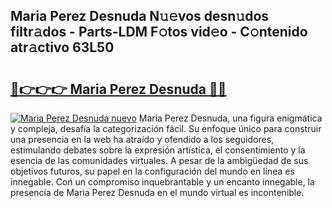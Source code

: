 ## Maria Perez Desnuda N𝚞𝚎vos desn𝚞dos filtr𝚊dos - Parts-LDM F𝚘tos vid𝚎o - C𝚘ntenido atr𝚊ctivo 63L50

# <h2><a href="http://mb48xs.tromn.icu/?c=Maria+Perez+Desnuda">🔗👉👉👉 Maria Perez Desnuda 🔗🔗</a></h2>

[![Maria Perez Desnuda nuevo](https://i.imgur.com/pEAQMta.gif)](http://mb48xs.tromn.icu/?c=Maria+Perez+Desnuda)
Maria Perez Desnuda, una figura enigmática y compleja, desafía la categorización fácil. Su enfoque único para construir una presencia en la web ha atraído y ofendido a los seguidores, estimulando debates sobre la expresión artística, el consentimiento y la esencia de las comunidades virtuales. A pesar de la ambigüedad de sus objetivos futuros, su papel en la configuración del mundo en línea es innegable. Con un compromiso inquebrantable y un encanto innegable, la presencia de Maria Perez Desnuda en el mundo virtual es incontenible.
